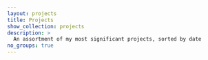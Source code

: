 ```yaml
---
layout: projects
title: Projects
show_collection: projects
description: >
  An assortment of my most significant projects, sorted by date
no_groups: true
---
```

